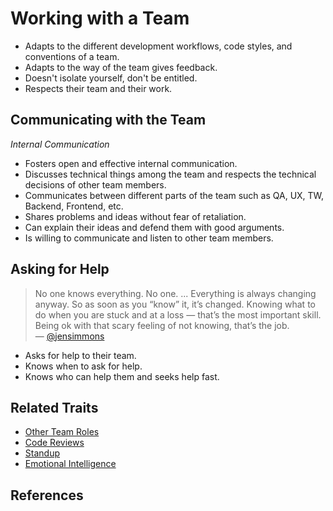 # Working with a Team

* Adapts to the different development workflows, code styles, and conventions of a team.
* Adapts to the way of the team gives feedback.
* Doesn't isolate yourself, don't be entitled.
* Respects their team and their work.

## Communicating with the Team

_Internal Communication_

* Fosters open and effective internal communication.
* Discusses technical things among the team and respects the technical decisions of other team members.
* Communicates between different parts of the team such as QA, UX, TW, Backend, Frontend, etc.
* Shares problems and ideas without fear of retaliation.
* Can explain their ideas and defend them with good arguments.
* Is willing to communicate and listen to other team members.

## Asking for Help

> No one knows everything. No one. ... Everything is always changing anyway. So as soon as you “know” it, it’s changed. Knowing what to do when you are stuck and at a loss — that’s the most important skill. Being ok with that scary feeling of not knowing, that’s the job.  
> — [@jensimmons](https://twitter.com/jensimmons/status/1022532185826443264)

* Asks for help to their team.
* Knows when to ask for help.
* Knows who can help them and seeks help fast.

## Related Traits

* [Other Team Roles](other-team-roles.md)
* [Code Reviews](code-reviews.md)
* [Standup](standup.md)
* [Emotional Intelligence](emotional-intelligence.md)

## References

